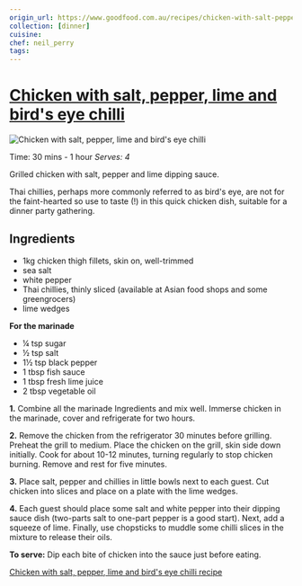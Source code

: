 ```yaml
---
origin_url: https://www.goodfood.com.au/recipes/chicken-with-salt-pepper-lime-and-birds-eye-chilli-recipe-20170411-gvio31
collection: [dinner]
cuisine:
chef: neil_perry
tags:
---
```

# [Chicken with salt, pepper, lime and bird's eye chilli](https://www.goodfood.com.au/recipes/chicken-with-salt-pepper-lime-and-birds-eye-chilli-recipe-20170411-gvio31)

![Chicken with salt, pepper, lime and bird's eye chilli](_attachments/0981b990e0d27f04a71ee3c0854fa61e.jpg)

Time: 30 mins - 1 hour
*Serves: 4*

Grilled chicken with salt, pepper and lime dipping sauce. 

Thai chillies, perhaps more commonly referred to as bird's eye, are not for the faint-hearted so use to taste (!) in this quick chicken dish, suitable for a dinner party gathering.

## Ingredients

* 1kg chicken thigh fillets, skin on, well-trimmed
* sea salt
* white pepper
* Thai chillies, thinly sliced  (available at Asian food shops and some greengrocers)
* lime wedges

**For the marinade**

* ¼ tsp sugar
* ½ tsp salt
* 1½ tsp black pepper
* 1 tbsp fish sauce
* 1 tbsp fresh lime juice
* 2 tbsp vegetable oil

**1.**  Combine all the marinade Ingredients and mix well. Immerse chicken in the marinade, cover and refrigerate for two hours.

**2.**  Remove the chicken from the refrigerator 30 minutes before grilling. Preheat the grill to medium. Place the chicken on the grill, skin side down initially. Cook for about 10-12 minutes, turning regularly to stop chicken burning. Remove and rest for five minutes.

**3.**  Place salt, pepper and chillies in little bowls next to each guest. Cut chicken into slices and place on a plate with the lime wedges.

**4.**  Each guest should place some salt and white pepper into their dipping sauce dish (two-parts salt to one-part pepper is a good start). Next, add a squeeze of lime. Finally, use chopsticks to muddle some chilli slices in the mixture to release their oils.

**To serve:** Dip each bite of chicken into the sauce just before eating.

[Chicken with salt, pepper, lime and bird's eye chilli recipe](https://www.goodfood.com.au/recipes/chicken-with-salt-pepper-lime-and-birds-eye-chilli-recipe-20170411-gvio31)
